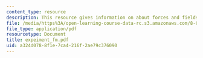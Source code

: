 ```yaml
---
content_type: resource
description: This resource gives information on about forces and fields.
file: /media/https%3A/open-learning-course-data-rc.s3.amazonaws.com/8-01x-physics-i-classical-mechanics-with-an-experimental-focus-fall-2002/a324d0788f1e7ca4216f2ae79c376090_expeiment_fm.pdf
file_type: application/pdf
resourcetype: Document
title: expeiment_fm.pdf
uid: a324d078-8f1e-7ca4-216f-2ae79c376090
---
```

